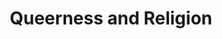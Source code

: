---
title: Queerness and Religion
description: 
image:
  src: ''
  alt: ''
type: ''
lastModified: 2025-09-01
---